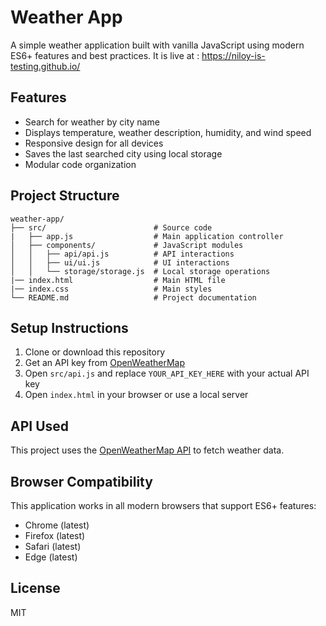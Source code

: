 # Weather App

A simple weather application built with vanilla JavaScript using modern ES6+ features and best practices. It is live at : https://niloy-is-testing.github.io/

## Features

- Search for weather by city name
- Displays temperature, weather description, humidity, and wind speed
- Responsive design for all devices
- Saves the last searched city using local storage
- Modular code organization

## Project Structure

```
weather-app/
├── src/                        # Source code
|   ├── app.js                  # Main application controller
│   ├── components/             # JavaScript modules
│   │   ├── api/api.js          # API interactions
│   │   ├── ui/ui.js            # UI interactions
│   │   └── storage/storage.js  # Local storage operations
|── index.html                  # Main HTML file
|── index.css                   # Main styles
└── README.md                   # Project documentation
```

## Setup Instructions

1. Clone or download this repository
2. Get an API key from [OpenWeatherMap](https://openweathermap.org/api)
3. Open `src/api.js` and replace `YOUR_API_KEY_HERE` with your actual API key
4. Open `index.html` in your browser or use a local server

## API Used

This project uses the [OpenWeatherMap API](https://openweathermap.org/api) to fetch weather data.

## Browser Compatibility

This application works in all modern browsers that support ES6+ features:
- Chrome (latest)
- Firefox (latest)
- Safari (latest)
- Edge (latest)

## License

MIT
